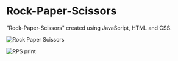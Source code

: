 # Rock-Paper-Scissors
"Rock-Paper-Scissors" created using JavaScript, HTML and CSS.

![Rock Paper Scissors](https://github.com/LimaLuciano/Rock-Paper-Scissors/assets/77978711/5d5d72d2-7bce-4832-a8f2-2dc4dedba69f)


![RPS print](https://github.com/LimaLuciano/Rock-Paper-Scissors/assets/77978711/79e02f7b-ef37-4f24-aedb-ea446dbf7883)
